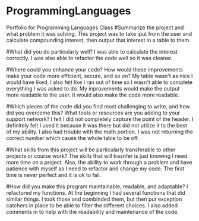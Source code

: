 # ProgrammingLanguages
Portfolio for Programming Languages Class
#Summarize the project and what problem it was solving.
This project was to take iput from the user and calculate compounding interest, then output that interest in a table to them.

#What did you do particularly well?
I was able to calculate the interest correctly. I was also able to refactor the code well so it was cleaner.

#Where could you enhance your code? How would these improvements make your code more efficient, secure, and so on?
My table wasn't as nice I would have liked. I also felt like I ran out of time so I wasn't able to complete everything I was asked to do.
My inprovements would make the output more readable to the user. It would also make the code more readable. 

#Which pieces of the code did you find most challenging to write, and how did you overcome this? What tools or resources are you adding to your support network?
I felt I did not completely capture the point of the header. I definitely felt I used it because it was there but did not utilize it to the best of my ability. 
I also had trouble with the math portion. I was not returning the correct number which cause the whole table to be off. 

#What skills from this project will be particularly transferable to other projects or course work?
The skills that will trasnfer is just knowing I need more time on a project. Also, the ability to work through a problem and have patience with myself as I need to refactor and change my code. The first time is never perfect and it is ok to fail.

#How did you make this program maintainable, readable, and adaptable?
I refactored my functions. At the beginning I had several functions that did similar things. I took those and combinded them, but then put exception catchers in place to be able to filter the different choices. I also added comments in to help with the readability and maintenance of the code.
